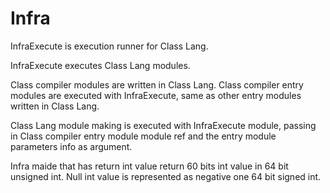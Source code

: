 # Infra

InfraExecute is execution runner for Class Lang.

InfraExecute executes Class Lang modules.

Class compiler modules are written in Class Lang.
Class compiler entry modules are executed with InfraExecute, same as other entry modules written in Class Lang.

Class Lang module making is executed with InfraExecute module, passing in Class compiler entry module module ref 
and the entry module parameters info as argument.

Infra maide that has return int value return 60 bits int value in 64 bit unsigned int.
Null int value is represented as negative one 64 bit signed int.